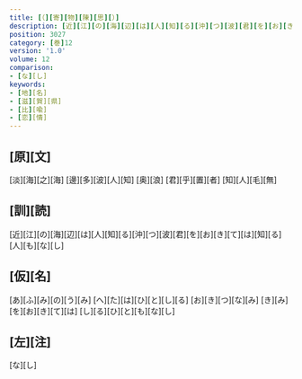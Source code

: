 ```yaml
---
title: [（][寄][物][陳][思][）]
description: [近][江][の][海][辺][は][人][知][る][沖][つ][波][君][を][お][き][て][は][知][る][人][も][な][し]
position: 3027
category: [巻]12
version: '1.0'
volume: 12
comparison:
- [な][し]
keywords:
- [地][名]
- [滋][賀][県]
- [比][喩]
- [恋][情]
---
```


## [原][文]

[淡][海][之][海] [邊][多][波][人][知] [奥][浪] [君][乎][置][者] [知][人][毛][無]

## [訓][読]

[近][江][の][海][辺][は][人][知][る][沖][つ][波][君][を][お][き][て][は][知][る][人][も][な][し]

## [仮][名]

[あ][ふ][み][の][う][み] [へ][た][は][ひ][と][し][る] [お][き][つ][な][み] [き][み][を][お][き][て][は] [し][る][ひ][と][も][な][し]

## [左][注]

[な][し]
